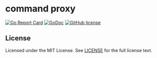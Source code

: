 # command proxy

[![Go Report Card](https://goreportcard.com/badge/github.com/wzshiming/commandproxy)](https://goreportcard.com/report/github.com/wzshiming/commandproxy)
[![GoDoc](https://godoc.org/github.com/wzshiming/commandproxy?status.svg)](https://godoc.org/github.com/wzshiming/commandproxy)
[![GitHub license](https://img.shields.io/github/license/wzshiming/commandproxy.svg)](https://github.com/wzshiming/commandproxy/blob/master/LICENSE)

## License

Licensed under the MIT License. See [LICENSE](https://github.com/wzshiming/commandproxy/blob/master/LICENSE) for the full license text.
